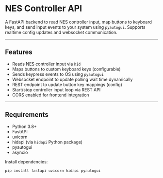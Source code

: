 # NES Controller API

A FastAPI backend to read NES controller input, map buttons to keyboard keys, and send input events to your system using `pyautogui`. Supports realtime config updates and websocket communication.

---

## Features

- Reads NES controller input via `hid`
- Maps buttons to custom keyboard keys (configurable)
- Sends keypress events to OS using `pyautogui`
- Websocket endpoint to update polling wait time dynamically
- REST endpoint to update button key mappings (config)
- Start/stop controller input loop via REST API
- CORS enabled for frontend integration

---

## Requirements

- Python 3.8+
- FastAPI
- uvicorn
- hidapi (via `hidapi` Python package)
- pyautogui
- asyncio

Install dependencies:

```bash
pip install fastapi uvicorn hidapi pyautogui
